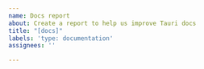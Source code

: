 ```yaml
---
name: Docs report
about: Create a report to help us improve Tauri docs
title: "[docs]"
labels: 'type: documentation'
assignees: ''

---
```



